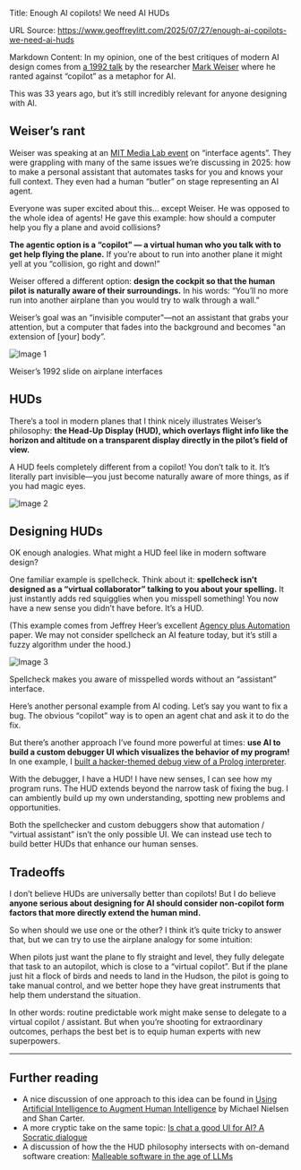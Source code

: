 Title: Enough AI copilots! We need AI HUDs

URL Source: https://www.geoffreylitt.com/2025/07/27/enough-ai-copilots-we-need-ai-huds

Markdown Content:
In my opinion, one of the best critiques of modern AI design comes from [a 1992 talk](https://cgi.csc.liv.ac.uk/~coopes/comp319/2016/papers/UbiquitousComputingAndInterfaceAgents-Weiser.pdf) by the researcher [Mark Weiser](https://en.wikipedia.org/wiki/Mark_Weiser) where he ranted against “copilot” as a metaphor for AI.

This was 33 years ago, but it’s still incredibly relevant for anyone designing with AI.

Weiser’s rant[](https://www.geoffreylitt.com/2025/07/27/enough-ai-copilots-we-need-ai-huds#weisers-rant)
--------------------------------------------------------------------------------------------------------

Weiser was speaking at an [MIT Media Lab event](https://www.dropbox.com/scl/fo/axpzd925tcsnkc9x5nd51/AJMdLqxafEYFun4Ns6fqMHo?dl=0&e=1&preview=frames_1992_014_Nov.pdf&rlkey=znit21hyth8w24m6gm02rq2y7) on “interface agents”. They were grappling with many of the same issues we’re discussing in 2025: how to make a personal assistant that automates tasks for you and knows your full context. They even had a human “butler” on stage representing an AI agent.

Everyone was super excited about this… except Weiser. He was opposed to the whole idea of agents! He gave this example: how should a computer help you fly a plane and avoid collisions?

**The agentic option is a “copilot” — a virtual human who you talk with to get help flying the plane.** If you’re about to run into another plane it might yell at you “collision, go right and down!”

Weiser offered a different option: **design the cockpit so that the human pilot is naturally aware of their surroundings.** In his words: “You’ll no more run into another airplane than you would try to walk through a wall.”

Weiser’s goal was an “invisible computer"—not an assistant that grabs your attention, but a computer that fades into the background and becomes "an extension of [your] body”.

![Image 1](https://www.geoffreylitt.com/images/article_images/weiser-slide.png?1753652074)

Weiser’s 1992 slide on airplane interfaces

HUDs[](https://www.geoffreylitt.com/2025/07/27/enough-ai-copilots-we-need-ai-huds#huds)
---------------------------------------------------------------------------------------

There’s a tool in modern planes that I think nicely illustrates Weiser’s philosophy: **the Head-Up Display (HUD), which overlays flight info like the horizon and altitude on a transparent display directly in the pilot’s field of view.**

A HUD feels completely different from a copilot! You don’t talk to it. It’s literally part invisible—you just become naturally aware of more things, as if you had magic eyes.

![Image 2](https://www.geoffreylitt.com/images/article_images/copilot-hud.png?1753652074)

Designing HUDs[](https://www.geoffreylitt.com/2025/07/27/enough-ai-copilots-we-need-ai-huds#designing-huds)
-----------------------------------------------------------------------------------------------------------

OK enough analogies. What might a HUD feel like in modern software design?

One familiar example is spellcheck. Think about it: **spellcheck isn’t designed as a “virtual collaborator” talking to you about your spelling.** It just instantly adds red squigglies when you misspell something! You now have a new sense you didn’t have before. It’s a HUD.

(This example comes from Jeffrey Heer’s excellent [Agency plus Automation](https://idl.cs.washington.edu/files/2019-AgencyPlusAutomation-PNAS.pdf) paper. We may not consider spellcheck an AI feature today, but it’s still a fuzzy algorithm under the hood.)

![Image 3](https://www.geoffreylitt.com/images/article_images/spellcheck.png?1753652074)

Spellcheck makes you aware of misspelled words without an “assistant” interface.

Here’s another personal example from AI coding. Let’s say you want to fix a bug. The obvious “copilot” way is to open an agent chat and ask it to do the fix.

But there’s another approach I’ve found more powerful at times: **use AI to build a custom debugger UI which visualizes the behavior of my program!** In one example, I [built a hacker-themed debug view of a Prolog interpreter](https://www.geoffreylitt.com/2024/12/22/making-programming-more-fun-with-an-ai-generated-debugger).

With the debugger, I have a HUD! I have new senses, I can see how my program runs. The HUD extends beyond the narrow task of fixing the bug. I can ambiently build up my own understanding, spotting new problems and opportunities.

Both the spellchecker and custom debuggers show that automation / “virtual assistant” isn’t the only possible UI. We can instead use tech to build better HUDs that enhance our human senses.

Tradeoffs[](https://www.geoffreylitt.com/2025/07/27/enough-ai-copilots-we-need-ai-huds#tradeoffs)
-------------------------------------------------------------------------------------------------

I don’t believe HUDs are universally better than copilots! But I do believe **anyone serious about designing for AI should consider non-copilot form factors that more directly extend the human mind.**

So when should we use one or the other? I think it’s quite tricky to answer that, but we can try to use the airplane analogy for some intuition:

When pilots just want the plane to fly straight and level, they fully delegate that task to an autopilot, which is close to a “virtual copilot”. But if the plane just hit a flock of birds and needs to land in the Hudson, the pilot is going to take manual control, and we better hope they have great instruments that help them understand the situation.

In other words: routine predictable work might make sense to delegate to a virtual copilot / assistant. But when you’re shooting for extraordinary outcomes, perhaps the best bet is to equip human experts with new superpowers.

* * *

Further reading[](https://www.geoffreylitt.com/2025/07/27/enough-ai-copilots-we-need-ai-huds#further-reading)
-------------------------------------------------------------------------------------------------------------

*   A nice discussion of one approach to this idea can be found in [Using Artificial Intelligence to Augment Human Intelligence](https://distill.pub/2017/aia/) by Michael Nielsen and Shan Carter.
*   A more cryptic take on the same topic: [Is chat a good UI for AI? A Socratic dialogue](https://www.geoffreylitt.com/2025/06/29/chat-ai-dialogue)
*   A discussion of how the the HUD philosophy intersects with on-demand software creation: [Malleable software in the age of LLMs](https://www.geoffreylitt.com/2023/03/25/llm-end-user-programming)

